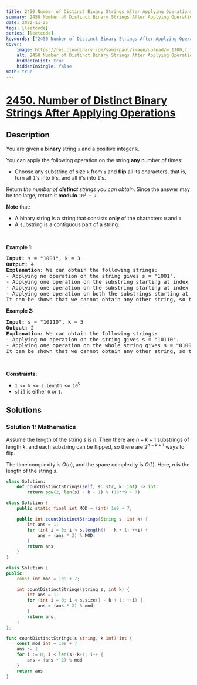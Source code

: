 ```yaml
---
title: 2450 Number of Distinct Binary Strings After Applying Operations
summary: 2450 Number of Distinct Binary Strings After Applying Operations LeetCode Solution Explained
date: 2022-11-25
tags: [leetcode]
series: [leetcode]
keywords: ["2450 Number of Distinct Binary Strings After Applying Operations LeetCode Solution Explained in all languages", "2450 Number of Distinct Binary Strings After Applying Operations", "LeetCode", "leetcode solution in Python3 C++ Java Go PHP Ruby Swift TypeScript Rust C# JavaScript C", "GeeksforGeeks", "InterviewBit", "Coding Ninjas", "HackerRank", "HackerEarth", "CodeChef", "TopCoder", "AlgoExpert", "freeCodeCamp", "Codeforces", "GitHub", "AtCoder", "Samir Paul"]
cover:
    image: https://res.cloudinary.com/samirpaul/image/upload/w_1100,c_fit,co_rgb:FFFFFF,l_text:Arial_75_bold:2450 Number of Distinct Binary Strings After Applying Operations - Solution Explained/problem-solving.webp
    alt: 2450 Number of Distinct Binary Strings After Applying Operations
    hiddenInList: true
    hiddenInSingle: false
math: true
---
```



# [2450. Number of Distinct Binary Strings After Applying Operations](https://leetcode.com/problems/number-of-distinct-binary-strings-after-applying-operations)


## Description

<p>You are given a <strong>binary</strong> string <code>s</code> and a positive integer <code>k</code>.</p>

<p>You can apply the following operation on the string <strong>any</strong> number of times:</p>

<ul>
	<li>Choose any substring of size <code>k</code> from <code>s</code> and <strong>flip</strong> all its characters, that is, turn all <code>1</code>&#39;s into <code>0</code>&#39;s, and all <code>0</code>&#39;s into <code>1</code>&#39;s.</li>
</ul>

<p>Return <em>the number of <strong>distinct</strong> strings you can obtain</em>. Since the answer may be too large, return it <strong>modulo</strong> <code>10<sup>9</sup> + 7</code>.</p>

<p><strong>Note</strong> that:</p>

<ul>
	<li>A binary string is a string that consists <strong>only</strong> of the characters <code>0</code> and <code>1</code>.</li>
	<li>A substring is a contiguous part of a string.</li>
</ul>

<p>&nbsp;</p>
<p><strong class="example">Example 1:</strong></p>

<pre>
<strong>Input:</strong> s = &quot;1001&quot;, k = 3
<strong>Output:</strong> 4
<strong>Explanation:</strong> We can obtain the following strings:
- Applying no operation on the string gives s = &quot;1001&quot;.
- Applying one operation on the substring starting at index 0 gives s = &quot;<u><strong>011</strong></u>1&quot;.
- Applying one operation on the substring starting at index 1 gives s = &quot;1<u><strong>110</strong></u>&quot;.
- Applying one operation on both the substrings starting at indices 0 and 1 gives s = &quot;<u><strong>0000</strong></u>&quot;.
It can be shown that we cannot obtain any other string, so the answer is 4.</pre>

<p><strong class="example">Example 2:</strong></p>

<pre>
<strong>Input:</strong> s = &quot;10110&quot;, k = 5
<strong>Output:</strong> 2
<strong>Explanation:</strong> We can obtain the following strings:
- Applying no operation on the string gives s = &quot;10110&quot;.
- Applying one operation on the whole string gives s = &quot;01001&quot;.
It can be shown that we cannot obtain any other string, so the answer is 2.
</pre>

<p>&nbsp;</p>
<p><strong>Constraints:</strong></p>

<ul>
	<li><code>1 &lt;= k &lt;= s.length &lt;= 10<sup>5</sup></code></li>
	<li><code>s[i]</code> is either <code>0</code> or <code>1</code>.</li>
</ul>

## Solutions

### Solution 1: Mathematics

Assume the length of the string $s$ is $n$. Then there are $n - k + 1$ substrings of length $k$, and each substring can be flipped, so there are $2^{n - k + 1}$ ways to flip.

The time complexity is $O(n)$, and the space complexity is $O(1)$. Here, $n$ is the length of the string $s$.

<!-- tabs:start -->

```python
class Solution:
    def countDistinctStrings(self, s: str, k: int) -> int:
        return pow(2, len(s) - k + 1) % (10**9 + 7)
```

```java
class Solution {
    public static final int MOD = (int) 1e9 + 7;

    public int countDistinctStrings(String s, int k) {
        int ans = 1;
        for (int i = 0; i < s.length() - k + 1; ++i) {
            ans = (ans * 2) % MOD;
        }
        return ans;
    }
}
```

```cpp
class Solution {
public:
    const int mod = 1e9 + 7;

    int countDistinctStrings(string s, int k) {
        int ans = 1;
        for (int i = 0; i < s.size() - k + 1; ++i) {
            ans = (ans * 2) % mod;
        }
        return ans;
    }
};
```

```go
func countDistinctStrings(s string, k int) int {
	const mod int = 1e9 + 7
	ans := 1
	for i := 0; i < len(s)-k+1; i++ {
		ans = (ans * 2) % mod
	}
	return ans
}
```

<!-- tabs:end -->

<!-- end -->

